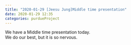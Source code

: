 ```yaml
---
title: "2020-01-29 [Jeesu Jung]Middle time presentation"
date: 2020-01-29 12:35
categories: purdueProject
---
```

  


  
We have a Middle time presentation today.  
We do our best, but it is so nervous.  
